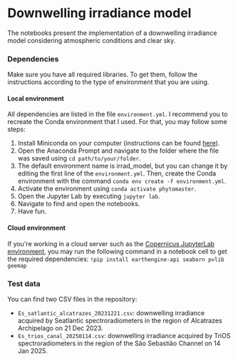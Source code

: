 # Downwelling irradiance model

The notebooks present the implementation of a downwelling irradiance model considering atmospheric conditions and clear sky.

### Dependencies

Make sure you have all required libraries. To get them, follow the instructions according to the type of environment that you are using.

#### Local environment

All dependencies are listed in the file `environment.yml`. I recommend you to recreate the Conda environment that I used. For that, you may follow some steps:
1. Install Miniconda on your computer (instructions can be found [here](https://www.anaconda.com/docs/getting-started/miniconda/install#quickstart-install-instructions)).
2. Open the Anaconda Prompt and navigate to the folder where the file was saved using `cd path/to/your/folder`.
3. The default environment name is irrad_model, but you can change it by editing the first line of the `environment.yml`. Then, create the Conda environment with the command `conda env create -f environment.yml`.
4. Activate the environment using `conda activate phytomaster`.
5. Open the Jupyter Lab by executing `jupyter lab`.
6. Navigate to find and open the notebooks.
7. Have fun.

#### Cloud environment

If you're working in a cloud server such as the [Copernicus JupyterLab environment](https://dataspace.copernicus.eu/analyse/jupyterlab), you may run the following command in a notebook cell to get the required dependencies: `!pip install earthengine-api seaborn pvlib geemap`

### Test data

You can find two CSV files in the repository:
- `Es_satlantic_alcatrazes_20231221.csv`: downwelling irradiance acquired by Seatlantic spectroradiometers in the region of Alcatrazes Archipelago on 21 Dec 2023.
- `Es_trios_canal_20250114.csv`: downwelling irradiance acquired by TriOS spectroradiometers in the region of the São Sebastião Channel on 14 Jan 2025.
